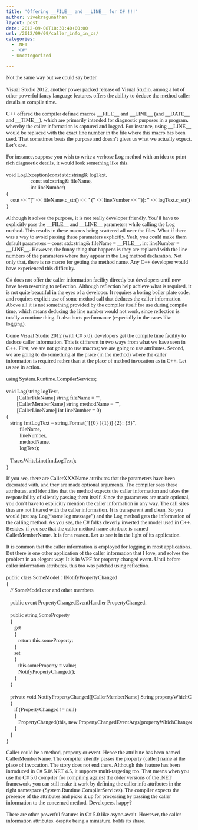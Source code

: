 ```yaml
---
title: 'Offering __FILE__ and __LINE__ for C# !!!'
author: vivekragunathan
layout: post
date: 2012-09-08T18:30:40+00:00
url: /2012/09/09/caller_info_in_cs/
categories:
  - .NET
  - 'C#'
  - Uncategorized

---
```

<p style="font-family:Tahoma;font-size:11pt;">
  Not the same way but we could say better.
</p>

<p style="font-family:Tahoma;font-size:11pt;">
  Visual Studio 2012, another power packed release of Visual Studio, among a lot of other powerful fancy language features, offers the ability to deduce the method caller details at compile time.
</p>

<p style="font-family:Tahoma;font-size:11pt;">
  C++ offered the compiler defined macros <span style="font-family:Consolas;font-size:11pt;">__FILE__</span> and <span style="font-family:Consolas;font-size:11pt;">__LINE__</span> (and __DATE__ and __TIME__), which are primarily intended for diagnostic purposes in a program, whereby the caller information is captured and logged. For instance, using <span style="font-family:Consolas;font-size:11pt;">__LINE__</span> would be replaced with the exact line number in the file where this macro has been used. That sometimes beats the purpose and doesn&#8217;t gives us what we actually expect. Let&#8217;s see.
</p>

<p style="font-family:Tahoma;font-size:11pt;">
  For instance, suppose you wish to write a verbose Log method with an idea to print rich diagnostic details, it would look something like this.
</p>

<pre style="font-family:Consolas;font-size:11pt;">void LogException(const std::string& logText,
                  const std::string& fileName,
                  int lineNumber)
{
   cout &lt;&lt; "[" &lt;&lt; fileName.c_str() &lt;&lt; " (" &lt;&lt; lineNumber &lt;&lt; ")]: " &lt;&lt; logText.c_str() &lt;&lt; std::endl;
}</pre>

<p style="font-family:Tahoma;font-size:11pt;">
  Although it solves the purpose, it is not really developer friendly. You&#8217;ll have to explicitly pass the __FILE__ and __LINE__ parameters while calling the Log method. This results in these macros being scattered all over the files. What if there was a way to avoid passing these parameters explicitly. Yeah, you could make them default parameters &#8211; <span style="font-family:Consolas;font-size:11pt;">const std::string& fileName = __FILE__, int lineNumber = __LINE__</span>. However, the funny thing that happens is they are replaced with the line numbers of the parameters where they appear in the Log method declaration. Not only that, there is no macro for getting the method name. Any C++ developer would have experienced this difficulty.
</p>

<p style="font-family:Tahoma;font-size:11pt;">
  C# does not offer the caller information facility directly but developers until now have been resorting to reflection. Although reflection help achieve what is required, it is not quite beautiful in the eyes of a developer. It requires a boring boiler plate code, and requires explicit use of some method call that deduces the caller information. Above all it is not something provided by the compiler itself for use during compile time, which means deducing the line number would not work, since reflection is totally a runtime thing. It also hurts performance (especially in the cases like logging).
</p>

<p style="font-family:Tahoma;font-size:11pt;">
  Come Visual Studio 2012 (with C# 5.0), developers get the compile time facility to deduce caller information. This is different in two ways from what we have seen in C++. First, we are not going to use macros; we are going to use attributes. Second, we are going to do something at the place (in the method) where the caller information is required rather than at the place of method invocation as in C++. Let us see in action.
</p>

<pre style="font-family:Consolas;font-size:11pt;">using System.Runtime.CompilerServices;

void Log(string logText,
        [CallerFileName] string fileName = "",
        [CallerMemberName] string methodName = "",
        [CallerLineName] int lineNumber = 0)
{
   string fmtLogText = string.Format("[{0} ({1})] {2}: {3}",
          fileName,
          lineNumber,
          methodName,
          logText);

   Trace.WriteLine(fmtLogText);
}</pre>

<p style="font-family:Tahoma;font-size:11pt;">
  If you see, there are <span style="font-family:Consolas;font-size:11pt;">CallerXXXName</span> attributes that the parameters have been decorated with, and they are made optional arguments. The compiler sees these attributes, and identifies that the method expects the caller information and takes the responsibility of silently passing them itself. Since the parameters are made optional, you don&#8217;t have to explicitly mention the caller information in any way. The call sites thus are not littered with the caller information. It is transparent and clean. So you would just say <span style="font-family:Consolas;font-size:11pt;">Log(&#8220;some log message&#8221;)</span> and the Log method gets the information of the calling method. As you see, the C# folks cleverly inverted the model used in C++. Besides, if you see that the caller method name attribute is named <span style="font-family:Consolas;font-size:11pt;">CallerMemberName</span>. It is for a reason. Let us see it in the light of its application.
</p>

<p style="font-family:Tahoma;font-size:11pt;">
  It is common that the caller information is employed for logging in most applications. But there is one other application of the caller information that I love, and solves the problem in an elegant way. It is in WPF for property changed event. Until before caller information attributes, this too was patched using reflection.
</p>

<pre style="font-family:Consolas;font-size:11pt;">public class SomeModel : INotifyPropertyChanged
{
   // SomeModel ctor and other members

   public event PropertyChangedEventHandler PropertyChanged;

   public string SomeProperty
   {
      get
      {
         return this.someProperty;
      }
      set
      {
         this.someProperty = value;
         NotifyPropertyChanged();
      }
   }

   private void NotifyPropertyChanged([CallerMemberName] String propertyWhichChanged  = "")
   {
      if (PropertyChanged != null)
      {
         PropertyChanged(this, new PropertyChangedEventArgs(propertyWhichChanged));
      }
   }
}</pre>

<p style="font-family:Tahoma;font-size:11pt;">
  Caller could be a method, property or event. Hence the attribute has been named <span style="font-family:Consolas;font-size:11pt;">CallerMemberName</span>. The compiler silently passes the property (caller) name at the place of invocation. The story does not end there. Although this feature has been introduced in C# 5.0/.NET 4.5, it supports multi-targeting too. That means when you use the C# 5.0 compiler for compiling against the older versions of the .NET framework, you can still make it work by defining the caller info attributes in the right namespace (System.Runtime.CompilerServices). The compiler expects the presence of the attributes and picks it up for processing by passing the caller information to the concerned method. Developers, happy?
</p>

<p style="font-family:Tahoma;font-size:11pt;">
  There are other powerful features in C# 5.0 like async-await. However, the caller information attributes, despite being a miniature, holds its share.
</p>